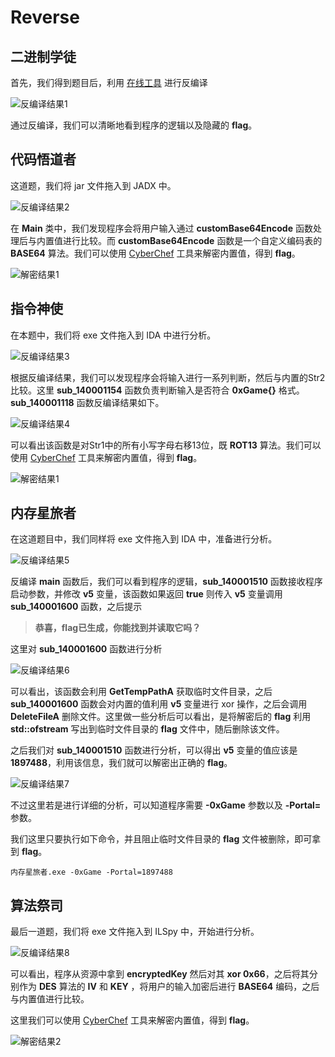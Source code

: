 # Reverse

## 二进制学徒

首先，我们得到题目后，利用 [在线工具](https://tool.lu/pyc/) 进行反编译

![反编译结果1](1.png "二进制学徒反编译结果")

通过反编译，我们可以清晰地看到程序的逻辑以及隐藏的 **flag**。

## 代码悟道者

这道题，我们将 jar 文件拖入到 JADX 中。

![反编译结果2](2.png "代码悟道者反编译结果")

在 **Main** 类中，我们发现程序会将用户输入通过 **customBase64Encode** 函数处理后与内置值进行比较。而 **customBase64Encode** 函数是一个自定义编码表的 **BASE64** 算法。我们可以使用 [CyberChef](https://gchq.github.io/CyberChef/) 工具来解密内置值，得到 **flag**。

![解密结果1](3.png "代码悟道者解码结果")

## 指令神使

在本题中，我们将 exe 文件拖入到 IDA 中进行分析。

![反编译结果3](4.png "指令神使反编译结果1")

根据反编译结果，我们可以发现程序会将输入进行一系列判断，然后与内置的Str2比较。这里 **sub_140001154** 函数负责判断输入是否符合 **0xGame{}** 格式。**sub_140001118** 函数反编译结果如下。

![反编译结果4](5.png "指令神使反编译结果2")

可以看出该函数是对Str1中的所有小写字母右移13位，既 **ROT13** 算法。我们可以使用 [CyberChef](https://gchq.github.io/CyberChef/) 工具来解密内置值，得到 **flag**。

![解密结果1](6.png "指令神使反编译结果1")

## 内存星旅者

在这道题目中，我们同样将 exe 文件拖入到 IDA 中，准备进行分析。

![反编译结果5](7.png "内存星旅者反编译结果1")

反编译 **main** 函数后，我们可以看到程序的逻辑，**sub_140001510** 函数接收程序启动参数，并修改 **v5** 变量，该函数如果返回 **true** 则传入 **v5** 变量调用 **sub_140001600** 函数，之后提示

> **恭喜，flag已生成，你能找到并读取它吗？** 

这里对 **sub_140001600** 函数进行分析

![反编译结果6](8.png "内存星旅者反编译结果2")

可以看出，该函数会利用 **GetTempPathA** 获取临时文件目录，之后**sub_140001600** 函数会对内置的值利用 **v5** 变量进行 xor 操作，之后会调用 **DeleteFileA** 删除文件。这里做一些分析后可以看出，是将解密后的 **flag** 利用 **std::ofstream** 写出到临时文件目录的 **flag** 文件中，随后删除该文件。

之后我们对 **sub_140001510** 函数进行分析，可以得出 **v5** 变量的值应该是 **1897488**，利用该信息，我们就可以解密出正确的 **flag**。

![反编译结果7](9.png "内存星旅者反编译结果3")

不过这里若是进行详细的分析，可以知道程序需要 **-0xGame** 参数以及 **-Portal=** 参数。

我们这里只要执行如下命令，并且阻止临时文件目录的 **flag** 文件被删除，即可拿到 **flag**。

```shell
内存星旅者.exe -0xGame -Portal=1897488
```

## 算法祭司

最后一道题，我们将 exe 文件拖入到 ILSpy 中，开始进行分析。

![反编译结果8](10.png "算法祭司反编译结果1")

可以看出，程序从资源中拿到 **encryptedKey** 然后对其 **xor 0x66**，之后将其分别作为 **DES** 算法的 **IV** 和 **KEY** ，将用户的输入加密后进行 **BASE64** 编码，之后与内置值进行比较。

这里我们可以使用 [CyberChef](https://gchq.github.io/CyberChef/) 工具来解密内置值，得到 **flag**。

![解密结果2](11.png "算法祭司反编译结果1")
